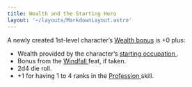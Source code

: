```yaml
---
title: Wealth and the Starting Hero
layout: '~/layouts/MarkdownLayout.astro'
---
```

A newly created 1st-level character’s [ Wealth bonus](/modern.d20.srd/wealth/wealth.bonus) is +0 plus:

  * Wealth provided by the character’s [ starting occupation ](/modern.d20.srd/starting.occupation/index) . 
  * Bonus from the [ Windfall ](/modern.d20.srd/feats/windfall) feat, if taken. 
  * 2d4 die roll. 
  * +1 for having 1 to 4 ranks in the [ Profession ](/modern.d20.srd/skills/profession) skill. 

